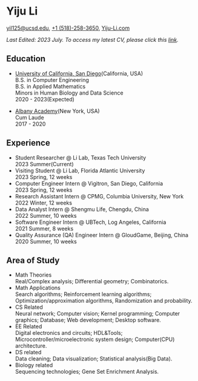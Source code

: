 # Yiju Li

[yil125@ucsd.edu](mailto:yil125@ucsd.edu), [+1 (518)-258-3650](tel:+15182583650), [Yiju-Li.com](https://yiju-li.com)

*Last Edited: 2023 July. To access my latest CV, please click this [link](https://yijuli.info/CV.pdf).* 


## Education
- [University of California, San Diego](https://www.ucsd.edu)(California, USA)     
B.S. in Computer Engineering  
B.S. in Applied Mathematics  
Minors in Human Biology and Data Science  
2020 - 2023(Expected)

- [Albany Academy](https://www.albanyacademies.org)(New York, USA)   
Cum Laude  
2017 - 2020  


## Experience
- Student Researcher @ Li Lab, Texas Tech University  
2023 Summer(Current)
- Visiting Student @ Li Lab, Florida Atlantic University  
2023 Spring, 12 weeks  
- Computer Engineer Intern @ Vigitron, San Diego, California  
2023 Spring, 12 weeks  
- Research Assistant Intern @ CPMG, Columbia University, New York  
2022 Winter, 12 weeks  
- Data Analyst Intern @ Shengmu Life, Chengdu, China  
2022 Summer, 10 weeks  
- Software Engineer Intern @ UBTech, Log Angeles, California  
2021 Summer, 8 weeks  
- Quality Assurance (QA) Engineer Intern @ GloudGame, Beijing, China  
2020 Summer, 10 weeks  

## Area of Study
- Math Theories  
Real/Complex analysis; Differential geometry; Combinatorics.
- Math Applications  
Search algorithms; Reinforcement learning algorithms; Optimization/approximation algorithms, Randomization and probability.
- CS Related  
Neural network; Computer vision; Kernel programming; Computer graphics; Database; Web development; Desktop software.
- EE Related  
Digital electronics and circuits; HDL&Tools; Microcontroller/microelectronic system design; Computer(CPU) architecture.
- DS related  
Data cleaning; Data visualization; Statistical analysis(Big Data).
- Biology related  
Sequencing technologies; Gene Set Enrichment Analysis.


